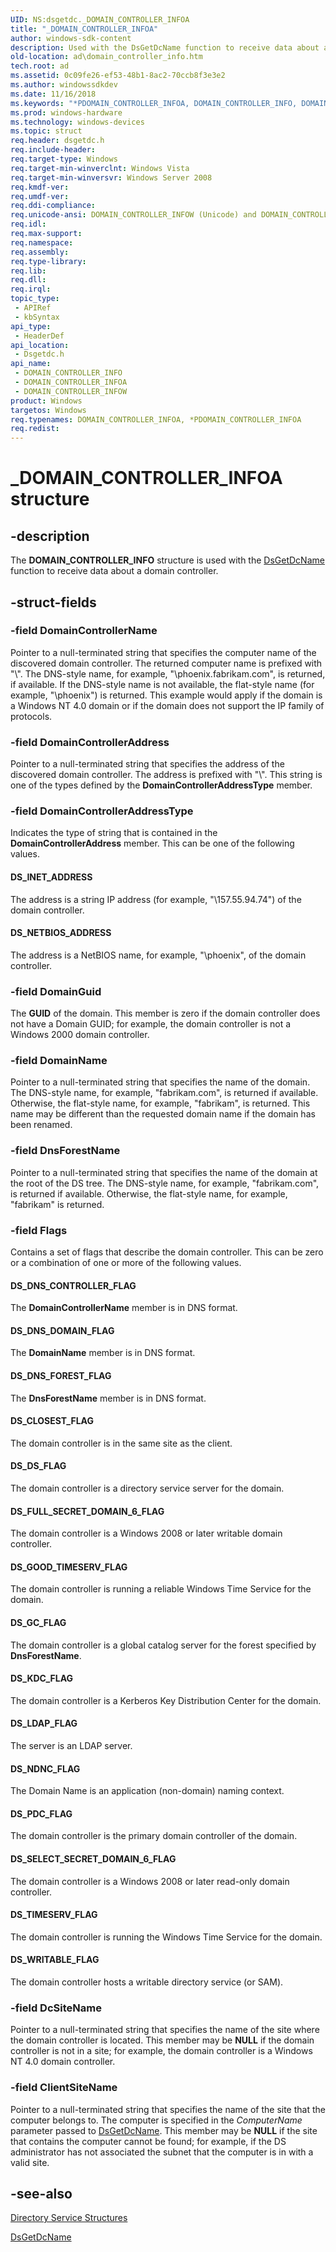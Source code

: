 ```yaml
---
UID: NS:dsgetdc._DOMAIN_CONTROLLER_INFOA
title: "_DOMAIN_CONTROLLER_INFOA"
author: windows-sdk-content
description: Used with the DsGetDcName function to receive data about a domain controller.
old-location: ad\domain_controller_info.htm
tech.root: ad
ms.assetid: 0c09fe26-ef53-48b1-8ac2-70ccb8f3e3e2
ms.author: windowssdkdev
ms.date: 11/16/2018
ms.keywords: "*PDOMAIN_CONTROLLER_INFOA, DOMAIN_CONTROLLER_INFO, DOMAIN_CONTROLLER_INFO structure [Active Directory], DOMAIN_CONTROLLER_INFOA, DOMAIN_CONTROLLER_INFOW, DS_CLOSEST_FLAG, DS_DNS_CONTROLLER_FLAG, DS_DNS_DOMAIN_FLAG, DS_DNS_FOREST_FLAG, DS_DS_FLAG, DS_FULL_SECRET_DOMAIN_6_FLAG, DS_GC_FLAG, DS_GOOD_TIMESERV_FLAG, DS_INET_ADDRESS, DS_KDC_FLAG, DS_LDAP_FLAG, DS_NDNC_FLAG, DS_NETBIOS_ADDRESS, DS_PDC_FLAG, DS_SELECT_SECRET_DOMAIN_6_FLAG, DS_TIMESERV_FLAG, DS_WRITABLE_FLAG, PDOMAIN_CONTROLLER_INFO, PDOMAIN_CONTROLLER_INFO structure pointer [Active Directory], _DOMAIN_CONTROLLER_INFOA, _glines_domain_controller_info, ad.domain__controller__info, ad.domain_controller_info, dsgetdc/DOMAIN_CONTROLLER_INFO, dsgetdc/DOMAIN_CONTROLLER_INFOA, dsgetdc/DOMAIN_CONTROLLER_INFOW, dsgetdc/PDOMAIN_CONTROLLER_INFO"
ms.prod: windows-hardware
ms.technology: windows-devices
ms.topic: struct
req.header: dsgetdc.h
req.include-header: 
req.target-type: Windows
req.target-min-winverclnt: Windows Vista
req.target-min-winversvr: Windows Server 2008
req.kmdf-ver: 
req.umdf-ver: 
req.ddi-compliance: 
req.unicode-ansi: DOMAIN_CONTROLLER_INFOW (Unicode) and DOMAIN_CONTROLLER_INFOA (ANSI)
req.idl: 
req.max-support: 
req.namespace: 
req.assembly: 
req.type-library: 
req.lib: 
req.dll: 
req.irql: 
topic_type:
 - APIRef
 - kbSyntax
api_type:
 - HeaderDef
api_location:
 - Dsgetdc.h
api_name:
 - DOMAIN_CONTROLLER_INFO
 - DOMAIN_CONTROLLER_INFOA
 - DOMAIN_CONTROLLER_INFOW
product: Windows
targetos: Windows
req.typenames: DOMAIN_CONTROLLER_INFOA, *PDOMAIN_CONTROLLER_INFOA
req.redist: 
---
```


# _DOMAIN_CONTROLLER_INFOA structure


## -description


The <b>DOMAIN_CONTROLLER_INFO</b> structure is used with the <a href="https://msdn.microsoft.com/da8b2983-5e45-40b0-b552-c9b3a1d8ae94">DsGetDcName</a> function to receive  data about a domain controller.


## -struct-fields




### -field DomainControllerName

Pointer to a null-terminated string that specifies the computer name of the discovered domain controller. The returned computer name is prefixed with "\\". The DNS-style name, for example, "\\phoenix.fabrikam.com", is returned, if available. If the DNS-style name is not available, the flat-style name (for example, "\\phoenix") is returned. This example would apply if the domain is a Windows NT 4.0 domain or if the domain does not support the IP family of protocols.


### -field DomainControllerAddress

Pointer to a null-terminated string that specifies the address of the discovered domain controller. The address is prefixed with "\\". This string is one of the types defined by the <b>DomainControllerAddressType</b> member.


### -field DomainControllerAddressType

Indicates the type of string that is contained in the <b>DomainControllerAddress</b> member. This can be one of the following values.



#### DS_INET_ADDRESS

The address is a string IP address (for example, "\\157.55.94.74") of the domain controller.



#### DS_NETBIOS_ADDRESS

The address is a NetBIOS name, for example, "\\phoenix", of the domain controller.


### -field DomainGuid

The <b>GUID</b> of the domain. This member is zero if the domain controller does not have a Domain GUID; for example, the domain controller is not a Windows 2000 domain controller.


### -field DomainName

Pointer to a null-terminated string that specifies the name of the domain. The DNS-style name, for example, "fabrikam.com", is returned if available. Otherwise, the flat-style name, for example, "fabrikam", is returned. This name may be different than the requested domain name if the domain has been renamed.


### -field DnsForestName

Pointer to a null-terminated string that specifies the name of the domain at the root of the DS tree. The DNS-style name, for example, "fabrikam.com", is returned if available. Otherwise, the flat-style name, for example, "fabrikam" is returned.


### -field Flags

Contains a set of flags that describe the domain controller. 
This can be zero or a combination of one or more of the following values.



#### DS_DNS_CONTROLLER_FLAG

The <b>DomainControllerName</b> member is in DNS format.



#### DS_DNS_DOMAIN_FLAG

The <b>DomainName</b> member is in DNS format.



#### DS_DNS_FOREST_FLAG

The <b>DnsForestName</b> member is in DNS format.



#### DS_CLOSEST_FLAG

The domain controller is in the same site as the client.



#### DS_DS_FLAG

The domain controller is a directory service server for the domain.



#### DS_FULL_SECRET_DOMAIN_6_FLAG

The domain controller is a Windows 2008 or later writable domain controller.



#### DS_GOOD_TIMESERV_FLAG

The domain controller is running a reliable Windows Time Service for the domain.



#### DS_GC_FLAG

The domain controller is a global catalog server for the forest specified by <b>DnsForestName</b>.



#### DS_KDC_FLAG

The domain controller is a Kerberos Key Distribution Center for the domain.



#### DS_LDAP_FLAG

The server is an LDAP server.



#### DS_NDNC_FLAG

The Domain Name is an application (non-domain) naming context.



#### DS_PDC_FLAG

The domain controller is the primary domain controller of the domain.



#### DS_SELECT_SECRET_DOMAIN_6_FLAG

The domain controller is a Windows 2008 or later read-only domain controller.



#### DS_TIMESERV_FLAG

The domain controller is running the Windows Time Service for the domain.



#### DS_WRITABLE_FLAG

The domain controller hosts a writable directory service (or SAM).


### -field DcSiteName

Pointer to a null-terminated string that specifies the name of the site where the domain controller is located. This member may be <b>NULL</b> if the domain controller is not in a site; for example, the domain controller is a Windows NT 4.0 domain controller.


### -field ClientSiteName

Pointer to a null-terminated string that specifies the name of the site that the computer belongs to. The computer is specified in the <i>ComputerName</i> parameter passed to <a href="https://msdn.microsoft.com/da8b2983-5e45-40b0-b552-c9b3a1d8ae94">DsGetDcName</a>. This member may be <b>NULL</b> if the site that contains the computer cannot be found; for example, if the DS administrator has not associated the subnet that the computer is in with a valid site.


## -see-also




<a href="https://msdn.microsoft.com/4df5f356-a39b-40a4-9e62-994ad27df3a9">Directory Service Structures</a>



<a href="https://msdn.microsoft.com/da8b2983-5e45-40b0-b552-c9b3a1d8ae94">DsGetDcName</a>
 

 

